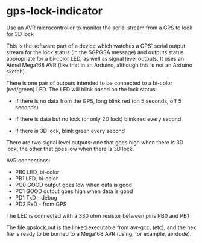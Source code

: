 # gps-lock-indicator
Use an AVR microcontroller to monitor the serial stream from a GPS to look for 3D lock

This is the software part of a device which watches a GPS' serial
output stream for the lock status (in the $GPGSA message) and outputs
status appropriate for a bi-color LED, as well as signal level outputs.
It uses an Atmel Mega168 AVR (like that in an Arduino, although this is
not an Arduino sketch).

There is one pair of outputs intended to be connected to a bi-color
(red/green) LED.  The LED will blink based on the lock status:

* if there is no data from the GPS, long blink red (on 5 seconds, off 5 seconds)

* if there is data but no lock (or only 2D lock) blink red every second

* if there is 3D lock, blink green every second

There are two signal level outputs: one that goes high when there is 3D
lock, the other that goes low when there is 3D lock.

AVR connections:
* 	PB0	LED, bi-color
* 	PB1	LED, bi-color
* 	PC0	GOOD output	goes low when data is good
* 	PC1	GOOD output	goes high when data is good
*	PD1	TxD - debug
*	PD2	RxD - from GPS

The LED is connected with a 330 ohm resistor between pins PB0 and PB1

The file gpslock.out is the linked executable from avr-gcc, (etc), and the
hex file is ready to be burned to a Mega168 AVR (using, for example, avrdude).


